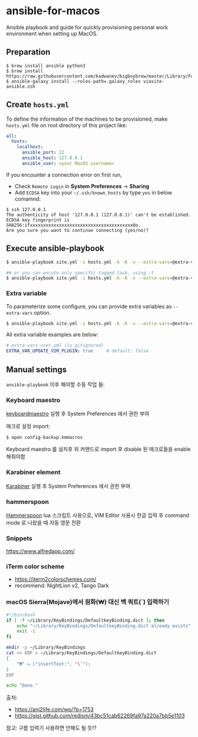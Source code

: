 # ansible-for-macos
Ansible playbook and guide for quickly provisioning personal work environment when setting up MacOS.

## Preparation

```shell
$ brew install ansible python3
$ brew install https://raw.githubusercontent.com/kadwanev/bigboybrew/master/Library/Formula/sshpass.rb
$ ansible-galaxy install --roles-path=.galaxy_roles viasite-ansible.zsh
```

## Create `hosts.yml`
To define the information of the machines to be provisioned,
make `hosts.yml` file on root directory of this project like:

```yml
all:
  hosts:
    localhost:
      ansible_port: 22
      ansible_host: 127.0.0.1
      ansible_user: <your MacOS username>
```

If you encounter a connection error on first run,
- Check `Remote Login` in **System Preferences** -> **Sharing**
- Add `ECDSA` key into your `~/.ssh/known_hosts` by type `yes` in below comamnd:

```shell
$ ssh 127.0.0.1
The authenticity of host '127.0.0.1 (127.0.0.1)' can't be established.
ECDSA key fingerprint is SHA256:ifxxxxxxxxxxxxxxxxxxxxxxxxxxxxxxxxxxxxxxx0o.
Are you sure you want to continue connecting (yes/no)? 
```

## Execute ansible-playbook

```sh
$ ansible-playbook site.yml -i hosts.yml -k -K -v --extra-vars=@extra-vars.yml

## or you can excute only specific tagged task, using -t
$ ansible-playbook site.yml -i hosts.yml -k -K -v --extra-vars=@extra-vars.yml -t git
```

### Extra variable
To parameterize some configure, you can provide extra variables as
`--extra-vars` option.

```sh
$ ansible-playbook site.yml -i hosts.yml -k -K -v --extra-vars=@extra-vars.yml --extra-vars=@extra-vars-user.yml
```

All extra variable examples are below:
```yml
# extra-vars-user.yml (is gitignored)
EXTRA_VAR_UPDATE_VIM_PLUGIN: true     # default: false
```

## Manual settings
`ansible-playbook` 이후 해야할 수동 작업 들:

### Keyboard maestro
[keyboardmaestro][keyboardmaestro] 실행 후 System Preferences 에서 권한 부여

매크로 설정 import:

```shell
$ open config-backup.kmmacros
```

Keyboard maestro 를 설치후 위 커맨드로 import 후
disable 된 매크로들을 enable 해줘야함

### Karabiner element
[Karabiner][karabiner] 실행 후 System Preferences 에서 권한 부여

### hammerspoon
[Hammerspoon][hammerspoon] lua 스크립트 사용으로,
VIM Editor 사용시 한글 입력 후 command mode 로 나왔을 때 자동 영문 전환

### Snippets
https://www.alfredapp.com/

### iTerm color scheme
- https://iterm2colorschemes.com/
- recommend: NightLion v2, Tango Dark

[hammerspoon]: https://www.hammerspoon.org/
[keyboardmaestro]: https://www.keyboardmaestro.com/main/
[karabiner]: https://pqrs.org/osx/karabiner/

### macOS Sierra(Mojave)에서 원화(₩) 대신 백 쿼트(`) 입력하기

```bash
#!/bin/bash
if [ -f ~/Library/KeyBindings/DefaultkeyBinding.dict ]; then
	echo "~/Library/KeyBindings/DefaultkeyBinding.dict already exists"
	exit -1
fi

mkdir -p ~/Library/KeyBindings
cat << EOF > ~/Library/KeyBindings/DefaultkeyBinding.dict 
{
    "₩" = ("insertText:", "\`");
}
EOF

echo "Done."
```

출처:
- https://ani2life.com/wp/?p=1753
- https://gist.github.com/redism/43bc51cab62269fa97a220a7bb5e1103

참고: 구름 입력기 사용하면 안해도 될 듯!?

